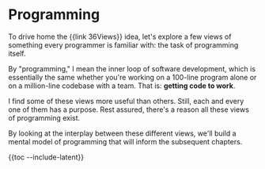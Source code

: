 # Programming

To drive home the {{link 36Views}} idea, let's explore a few views of something every programmer is familiar with: the task of programming itself.

By "programming," I mean the inner loop of software development, which is essentially the same whether you're working on a 100-line program alone or on a million-line codebase with a team. That is: **getting code to work**.

I find some of these views more useful than others. Still, each and every one of them has a purpose. Rest assured, there's a reason all these views of programming exist.

By looking at the interplay between these different views, we'll build a mental model of programming that will inform the subsequent chapters.

{{toc --include-latent}}
